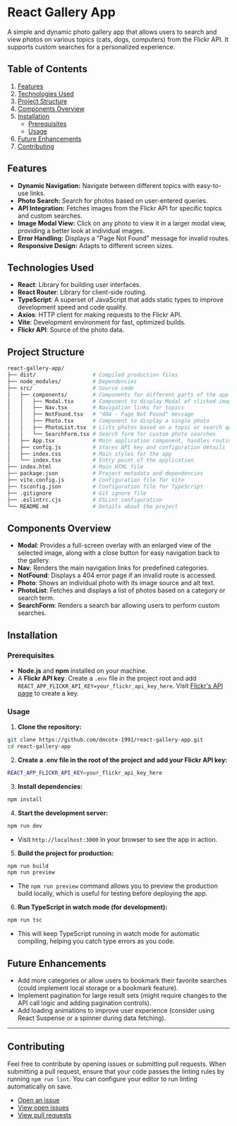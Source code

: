 # React Gallery App

A simple and dynamic photo gallery app that allows users to search and view photos on various topics (cats, dogs, computers) from the Flickr API. It supports custom searches for a personalized experience.

## Table of Contents

1. [Features](#features)
2. [Technologies Used](#technologies-used)
3. [Project Structure](#project-structure)
4. [Components Overview](#components-overview)
5. [Installation](#installation)
   - [Prerequisites](#prerequisites)
   - [Usage](#usage)
6. [Future Enhancements](#future-enhancements)
7. [Contributing](#contributing)

## Features

- **Dynamic Navigation:** Navigate between different topics with easy-to-use links.
- **Photo Search:** Search for photos based on user-entered queries.
- **API Integration:** Fetches images from the Flickr API for specific topics and custom searches.
- **Image Modal View:** Click on any photo to view it in a larger modal view, providing a better look at individual images.
- **Error Handling:** Displays a "Page Not Found" message for invalid routes.
- **Responsive Design:** Adapts to different screen sizes.

## Technologies Used

- **React**: Library for building user interfaces.
- **React Router**: Library for client-side routing.
- **TypeScript**: A superset of JavaScript that adds static types to improve development speed and code quality.
- **Axios**: HTTP client for making requests to the Flickr API.
- **Vite**: Development environment for fast, optimized builds.
- **Flickr API**: Source of the photo data.

## Project Structure

```bash
react-gallery-app/
├── dist/                  # Compiled production files
├── node_modules/          # Dependencies
├── src/                   # Source code
│   ├── components/        # Components for different parts of the app
│   │   ├── Modal.tsx      # Component to display Modal of clicked image
│   │   ├── Nav.tsx        # Navigation links for topics
│   │   ├── NotFound.tsx   # "404 - Page Not Found" message
│   │   ├── Photo.tsx      # Component to display a single photo
│   │   ├── PhotoList.tsx  # Lists photos based on a topic or search query
│   │   └── SearchForm.tsx # Search form for custom photo searches
│   ├── App.tsx            # Main application component, handles routing
│   ├── config.js          # Stores API key and configuration details
│   ├── index.css          # Main styles for the app
│   └── index.tsx          # Entry point of the application
├── index.html             # Main HTML file
├── package.json           # Project metadata and dependencies
├── vite.config.js         # Configuration file for Vite
├── tsconfig.json          # Configuration file for TypeScript
├── .gitignore             # Git ignore file
├── .eslintrc.cjs          # ESLint configuration
└── README.md              # Details about the project
```

## Components Overview

- **Modal**: Provides a full-screen overlay with an enlarged view of the selected image, along with a close button for easy navigation back to the gallery.
- **Nav**: Renders the main navigation links for predefined categories.
- **NotFound**: Displays a 404 error page if an invalid route is accessed.
- **Photo**: Shows an individual photo with its image source and alt text.
- **PhotoList**: Fetches and displays a list of photos based on a category or search term.
- **SearchForm**: Renders a search bar allowing users to perform custom searches.

## Installation

### Prerequisites

- **Node.js** and **npm** installed on your machine.
- A **Flickr API key**. Create a `.env` file in the project root and add `REACT_APP_FLICKR_API_KEY=your_flickr_api_key_here`.
Visit [Flickr's API page](https://www.flickr.com/services/developer/api/) to create a key.

### Usage

1. **Clone the repository:**
  ```bash
  git clone https://github.com/dmcote-1991/react-gallery-app.git
  cd react-gallery-app
  ```

2. **Create a .env file in the root of the project and add your Flickr API key:**
  ```bash
  REACT_APP_FLICKR_API_KEY=your_flickr_api_key_here
  ```

3. **Install dependencies:**
  ```bash
  npm install
  ```

4. **Start the development server:**
  ```bash
  npm run dev
  ```

  - Visit `http://localhost:3000` in your browser to see the app in action.

5. **Build the project for production:**
  ```bash
  npm run build
  npm run preview
  ```

  - The `npm run preview` command allows you to preview the production build locally, which is useful for testing before deploying the app.

6. **Run TypeScript in watch mode (for development):**
  ```bash
  npm run tsc
  ```

  - This will keep TypeScript running in watch mode for automatic compiling, helping you catch type errors as you code.

## Future Enhancements

- Add more categories or allow users to bookmark their favorite searches (could implement local storage or a bookmark feature).
- Implement pagination for large result sets (might require changes to the API call logic and adding pagination controls).
- Add loading animations to improve user experience (consider using React Suspense or a spinner during data fetching).

---

## Contributing
Feel free to contribute by opening issues or submitting pull requests. When submitting a pull request, ensure that your code passes the linting rules by running `npm run lint`. You can configure your editor to run linting automatically on save.

- [Open an issue](https://github.com/dmcote-1991/react-gallery-app/issues/new)
- [View open issues](https://github.com/dmcote-1991/react-gallery-app/issues)
- [View pull requests](https://github.com/dmcote-1991/react-gallery-app/pulls)
